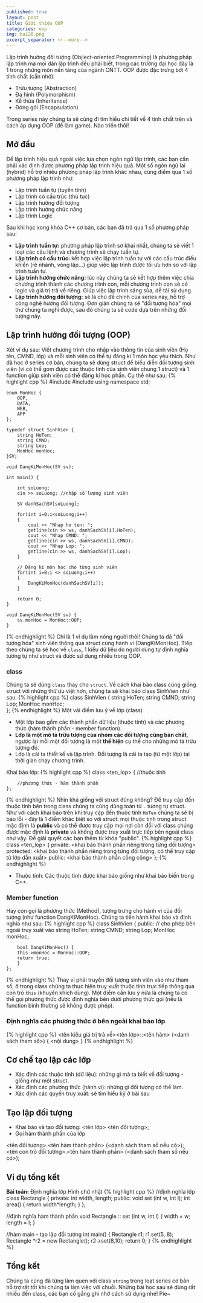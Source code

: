 ```yaml
---
published: true
layout: post
title: Giới thiệu OOP
categories: oop
img: bai26.png
excerpt_separator: <!--more-->
---
```

Lập trình hướng đối tượng (Objiect-oriented Programming) là phương pháp lập trình mà mọi dân lập trình đều phải biết, trong các trường đại học đây là 1 trong những môn nền tảng của ngành CNTT. OOP được đặc trưng bởi 4 tính chất (cần nhớ):
- Trừu tượng (Abstraction)
- Đa hình (Polymorphism)
- Kế thừa (Inheritance)
- Đóng gói (Encapsulation)

Trong series này chúng ta sẽ cùng đi tìm hiểu chi tiết về 4 tính chất trên và cách áp dụng OOP (để làm game). Nào triển thôi!
## Mở đầu
Để lập trình hiệu quả ngoài việc lựa chọn ngôn ngữ lập trình, các bạn cần phải xác định được phương pháp lập trình hiệu quả. Một số ngôn ngữ lai (hybrid) hỗ trợ nhiều phương pháp lập trình khác nhau, cùng điểm qua 1 số phương pháp lập trình như:
- Lập trình tuần tự (tuyến tính)
- Lập trình có cấu trúc (thủ tục)
- Lập trình hướng đối tượng
- Lập trình hướng chức năng
- Lập trình Logic

Sau khi học xong khóa C++ cơ bản, các bạn đã trả qua 1 số phương pháp sau:
- **Lập trình tuần tự:** phương pháp lập trình sơ khai nhất, chúng ta sẽ viết 1 loạt các câu lệnh và chương trình sẽ chạy tuần tự.
- **Lập trình có cấu trúc:** kết hợp việc lập trình tuần tự với các cấu trúc điều khiển (rẽ nhánh, vòng lặp...) giúp việc lập trình được tối ưu hơn so với lập trình tuần tự.
- **Lập trình hướng chức năng:** lúc này chúng ta sẽ kết hợp thêm việc chia chương trình thành các chương trình con, mỗi chương trình con sẽ có logic và giá trị trả về riêng. Giúp việc lập trình sáng sủa, dễ tái sử dụng.
- **Lập trình hướng đối tượng:** sẽ là chủ đề chính của series này, hỗ trợ công nghệ hướng đối tượng. Đơn giản chúng ta sẽ "đối tượng hóa" mọi thứ chúng ta nghĩ được, sau đó chúng ta sẽ code dựa trên những đối tượng này.

## Lập trình hướng đối tượng (OOP)
Xét ví dụ sau: Viết chương trình cho nhập vào thông tin của sinh viên (Họ tên, CMND, lớp) và mỗi sinh viên có thể tự đăng kí 1 môn học yêu thích.
Như đã học ở series cơ bản, chúng ta sẽ dùng struct để biểu diễn đối tượng sinh viên (vì có thể gom được các thuộc tính của sinh viên chung 1 struct) và 1 function giúp sinh viên có thể đăng kí học phần. Cụ thể như sau:
{% highlight cpp %}
    #include <iostream>
    #include <string>
    using namespace std;
     
    enum MonHoc {
    	OOP,
    	DATA,
    	WEB,
    	APP
    };
     
    typedef struct SinhVien {
    	string HoTen;
    	string CMND;
    	string Lop;
  		MonHoc monHoc;
    }SV;
     
    void DangKiMonHoc(SV sv);
     
    int main() {
     
    	int soLuong;
    	cin >> soLuong; //nhập số lượng sinh viên
     
    	SV danhSachSV[soLuong];
     
    	for(int i=0;i<soLuong;i++)
    	{
    		cout << "Nhap ho ten: ";
    		getline(cin >> ws, danhSachSV[i].HoTen);
    		cout << "Nhap CMND: ";
    		getline(cin >> ws, danhSachSV[i].CMND);
    		cout << "Nhap Lop: ";
    		getline(cin >> ws, danhSachSV[i].Lop);
    	}
     
    	// Đăng kí môn học cho từng sinh viên
    	for(int i=0;i <> soLuong;i++)
    	{
    		DangKiMonHoc(danhSachSV[i]);
    	}
     
    	return 0;
    }
     
    void DangKiMonHoc(SV sv) {
    	sv.monHoc = MonHoc::OOP;
    }
{% endhighlight %}
Chỉ là 1 ví dụ làm nóng người thôi! Chúng ta đã "đối tượng hóa" sinh viên thông qua struct cùng hành vi (DangKiMonHoc). Tiếp theo chúng ta sẽ học về ``class``, 1 kiểu dữ liệu do người dùng tự định nghĩa tương tự như struct và được sử dụng nhiều trong OOP.
### class
Chúng ta sẽ dùng ``class`` thay cho ``struct``. Về cách khai báo class cũng giống struct với những thứ ưu việt hơn, chúng ta sẽ khai báo class SinhVien như sau:
{% highlight cpp %}
	class SinhVien {
    	string HoTen;
    	string CMND;
    	string Lop;
  		MonHoc monHoc;  		
  	};
{% endhighlight %}
Một vài điểm lưu ý về lớp (class)
- Một lớp bao gồm các thành phần dữ liệu (thuộc tính) và các phương thức (hàm thành phần - member function).
- **Lớp là một mô tả trừu tượng của nhóm các đối tượng cùng bản chất**, ngược lại mỗi một đối tượng là một **thể hiện** cụ thể cho những mô tả trừu tượng đó.
- Lớp là cái ta thiết kế và lập trình. Đối tượng là cái ta tạo (từ một lớp) tại thời gian chạy chương trình.
  
Khai báo lớp:
{% highlight cpp %}
	class <ten_lop>
  	{
    		//thuộc tính
  		
 		//phương thức - hàm thành phần
  	};
{% endhighlight %}
Nhìn khá giống với struct đúng không? Để truy cập đến thuộc tính bên trong class chúng ta cũng dùng toán tử ``.`` tương tự struct. Như với cách khai báo trên khi truy cập đến thuộc tính ``HoTen`` chúng ta sẽ bị báo lỗi - đây là 1 điểm khác biệt so với struct: mọi thuộc tính trong struct mặc định là **public** và có thể được truy cập mọi nơi còn đối với class chúng được mặc định là **private** và không được truy xuất trực tiếp bên ngoài class như vậy. Để giải quyết các bạn thêm từ khóa "public".
{% highlight cpp %}
	class <ten_lop>
  	{
    	private:
  	<khai báo thành phần riêng trong từng đối tượng>
        protected:
            <khai báo thành phần riêng trong từng đối tượng, có thể truy cập từ lớp dẫn xuất>
        public:
             <khai báo thành phần công cộng>
  	};
{% endhighlight %}
- Thuộc tính: Các thuộc tính được khai báo giống như khai báo biến trong C++.
               
### Member function
Hay còn gọi là phương thức (Method), tượng trưng cho hành vi của đối tượng (như function DangKiMonHoc). Chúng ta tiến hành khai báo và định nghĩa như sau:
{% highlight cpp %}
	class SinhVien {
  		public: // cho phép bên ngoài truy xuất vào
    	string HoTen;
    	string CMND;
    	string Lop;
  		MonHoc monHoc;  		
  		
  		bool DangKiMonHoc() {
    	this->monHoc = MonHoc::OOP;
    	return true;
    	}
  	};
{% endhighlight %}
Thay vì phải truyền đối tượng sinh viên vào như tham số, ở trong class chúng ta thực hiện truy xuất thuộc tính trực tiếp thông qua con trỏ ``this`` (khuyến khích dùng). Một điểm cần lưu ý nữa là chúng ta có thể gọi phương thức được định nghĩa bên dưới phương thức gọi (nếu là function bình thường sẽ không được phép).
### Định nghĩa các phương thức ở bên ngoài khai báo lớp
{% highlight cpp %}
	<tên kiểu giá trị trả về><tên lớp>::<tên hàm> (<danh sách tham số>)
      {
      	<nội dung>
      }
{% endhighlight %}
## Cơ chế tạo lập các lớp
- Xác định các thuộc tính (dữ liệu): những gì mà ta biết về đối tượng - giống như một struct.
- Xác định các phương thức (hành vi): những gì đối tượng có thể làm.
- Xác định các quyền truy xuất: sẽ tìm hiểu kỹ ở bài sau
          
## Tạo lập đối tượng
- Khai báo và tạo đối tượng: <tên lớp> <tên đối tượng>;
- Gọi hàm thành phần của lớp

<tên đối tượng>.<tên hàm thành phần> (<danh sách tham số nếu có>);
<tên con trỏ đối tượng>.<tên hàm thành phần> (<danh sách tham số nếu có>);  
           
## Ví dụ tổng kết
**Bài toán:** Định nghĩa lớp Hình chữ nhật
{% highlight cpp %}
//định nghĩa lớp
class Rectangle
{
private:
 int width, length;
public:
 void set (int w, int l);
 int area() { return width*length; }
};
            
//định nghĩa hàm thành phần
void Rectangle :: set (int w, int l)
{
width = w;
length = l;
}

//hàm main - tạo lập đối tượng
int main()
{
 Rectangle r1;
 r1.set(5, 8);
 Rectangle *r2 = new Rectangle();
 r2->set(8,10);
 return 0;
}
{% endhighlight %}
## Tổng kết
Chúng ta cũng đã từng làm quen với class ``string`` trong loạt series cơ bản hỗ trợ rất tốt khi chúng ta làm việc với chuỗi. Những bài học sau sẽ dùng rất nhiều đến class, các bạn cố gắng ghi nhớ cách sử dụng nhé! Pie~
